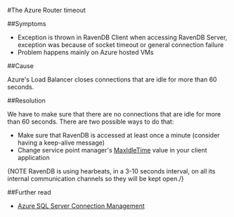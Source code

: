 #The Azure Router timeout

##Symptoms

- Exception is thrown in RavenDB Client when accessing RavenDB Server, exception was because of socket timeout or general connection failure
- Problem happens mainly on Azure hosted VMs

##Cause

Azure's Load Balancer closes connections that are idle for more than 60 seconds.

##Resolution

We have to make sure that there are no connections that are idle for more than 60 seconds.
There are two possible ways to do that:

- Make sure that RavenDB is accessed at least once a minute (consider having a keep-alive message)
- Change service point manager's [MaxIdleTime](https://msdn.microsoft.com/query/dev12.query?appId=Dev12IDEF1&l=EN-US&k=k(System.Net.ServicePointManager.MaxServicePointIdleTime);k(TargetFrameworkMoniker-.NETFramework,Version%3Dv4.5);k(DevLang-csharp)&rd=true) value in your client application 

{NOTE RavenDB is using hearbeats, in a 3-10 seconds interval, on all its internal communication channels so they will be kept open./}

##Further read

- [Azure SQL Server Connection Management](http://social.technet.microsoft.com/wiki/contents/articles/1541.windows-azure-sql-database-connection-management.aspx)
